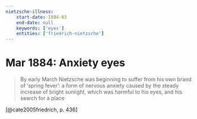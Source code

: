 ```yaml
---
nietzsche-illness:
    start-date: 1884-03
    end-date: null
    keywords: ['eyes']
    entities: ['friedrich-nietzsche']
---
```


# Mar 1884: Anxiety eyes

> By early March Nietzsche was beginning to suffer from his own brand of
> ‘spring fever’: a form of nervous anxiety caused by the steady increase of
> bright sunlight, which was harmful to his eyes, and his search for a place

[@cate2005friedrich, p. 436]

